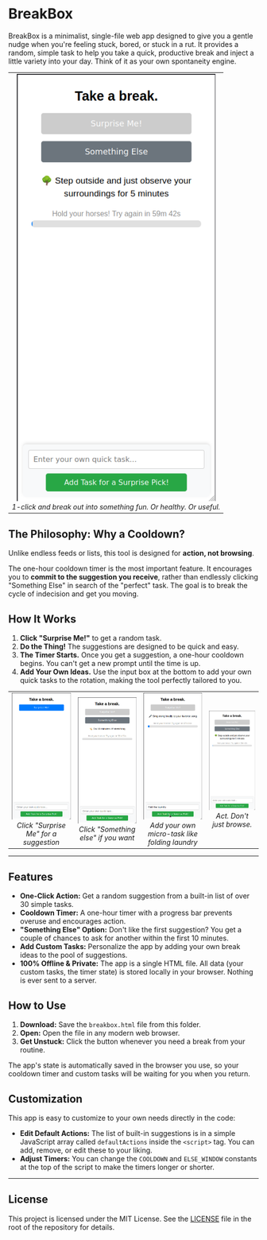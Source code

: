 # BreakBox

BreakBox is a minimalist, single-file web app designed to give you a gentle nudge when you're feeling stuck, bored, or stuck in a rut. It provides a random, simple task to help you take a quick, productive break and inject a little variety into your day. Think of it as your own spontaneity engine.

<table>
  <tr align="center">
    <td align="center">
      <img src="https://github.com/nextfiveinc/breakbox/blob/main/screenshots/Screenshot%20from%202025-08-12%2018-18-10.png" alt="Home screen" width="400">
      <br>
      <em>1-click and break out into something fun. Or healthy. Or useful.</em>
    </td>
 </tr>
</table>


## The Philosophy: Why a Cooldown?

Unlike endless feeds or lists, this tool is designed for **action, not browsing**.

The one-hour cooldown timer is the most important feature. It encourages you to **commit to the suggestion you receive**, rather than endlessly clicking "Something Else" in search of the "perfect" task. The goal is to break the cycle of indecision and get you moving.

## How It Works

1.  **Click "Surprise Me!"** to get a random task.
2.  **Do the Thing!** The suggestions are designed to be quick and easy.
3.  **The Timer Starts.** Once you get a suggestion, a one-hour cooldown begins. You can't get a new prompt until the time is up.
4.  **Add Your Own Ideas.** Use the input box at the bottom to add your own quick tasks to the rotation, making the tool perfectly tailored to you.

<table>
  <tr>
    <td align="center">
      <img src="https://github.com/nextfiveinc/breakbox/blob/main/screenshots/Screenshot%20from%202025-08-12%2018-17-43.png" alt="Home screen" width="200">
      <br>
      <em>Click "Surprise Me" for a suggestion</em>
    </td>
    <td align="center">
      <img src="https://github.com/nextfiveinc/breakbox/blob/main/screenshots/Screenshot%20from%202025-08-12%2018-18-02.png" alt="Suggestion screen" width="200">
      <br>
      <em>Click "Something else" if you want</em> <br>
    </td>
     <td align="center">
      <img src="https://github.com/nextfiveinc/breakbox/blob/main/screenshots/Screenshot%20from%202025-08-12%2018-20-00.png" alt="Add your own task" width="200">
      <br>
      <em>Add your own micro-task like folding laundry</em>
    </td>
    <td align="center">
      <img src="https://github.com/nextfiveinc/breakbox/blob/main/screenshots/Screenshot%20from%202025-08-12%2018-18-10.png" alt="Cooldown screen" width="200">
      <br>
      <em>Act. Don't just browse.</em>
    </td>
 </tr>
</table>

-----

## Features

*   **One-Click Action:** Get a random suggestion from a built-in list of over 30 simple tasks.
*   **Cooldown Timer:** A one-hour timer with a progress bar prevents overuse and encourages action.
*   **"Something Else" Option:** Don't like the first suggestion? You get a couple of chances to ask for another within the first 10 minutes.
*   **Add Custom Tasks:** Personalize the app by adding your own break ideas to the pool of suggestions.
*   **100% Offline & Private:** The app is a single HTML file. All data (your custom tasks, the timer state) is stored locally in your browser. Nothing is ever sent to a server.

## How to Use

1.  **Download:** Save the `breakbox.html` file from this folder.
2.  **Open:** Open the file in any modern web browser.
3.  **Get Unstuck:** Click the button whenever you need a break from your routine.

The app's state is automatically saved in the browser you use, so your cooldown timer and custom tasks will be waiting for you when you return.


## Customization

This app is easy to customize to your own needs directly in the code:

*   **Edit Default Actions:** The list of built-in suggestions is in a simple JavaScript array called `defaultActions` inside the `<script>` tag. You can add, remove, or edit these to your liking.
*   **Adjust Timers:** You can change the `COOLDOWN` and `ELSE_WINDOW` constants at the top of the script to make the timers longer or shorter.

-----

## License

This project is licensed under the MIT License. See the [LICENSE](LICENSE) file in the root of the repository for details.
